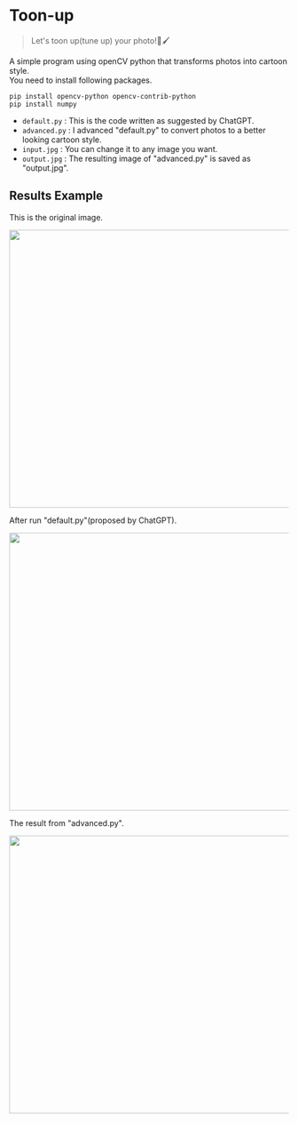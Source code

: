 # Toon-up
>Let's toon up(tune up) your photo!🎨🖌️

A simple program using openCV python that transforms photos into cartoon style.<br/>
You need to install following packages.
```
pip install opencv-python opencv-contrib-python
pip install numpy
```

- `default.py` : This is the code written as suggested by ChatGPT.
- `advanced.py` : I advanced "default.py" to convert photos to a better looking cartoon style.
- `input.jpg` : You can change it to any image you want.
- `output.jpg` : The resulting image of "advanced.py" is saved as "output.jpg".

## Results Example
This is the original image.

<img src="https://user-images.githubusercontent.com/81071456/228195885-76beaf98-8c0a-4b22-a009-faa274e9026b.jpg" width="750" height="500"/>
<br/>

After run "default.py"(proposed by ChatGPT).

<img src="https://user-images.githubusercontent.com/81071456/228198017-b03a1d3e-a3cf-4c39-912b-01d4e5745bfd.PNG" width="750" height="500"/>
<br/>

The result from "advanced.py".

<img src="https://user-images.githubusercontent.com/81071456/228198633-27df9a9b-d2ec-44e8-8c6e-374db5ee2cc6.jpg" width="750" height="500"/>
